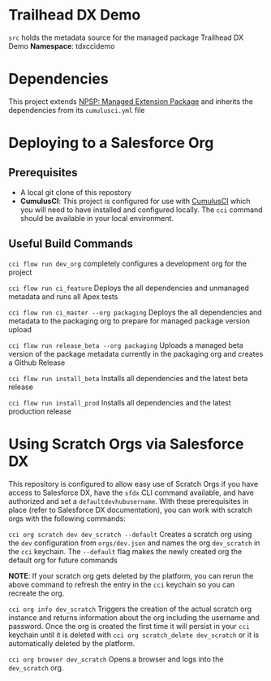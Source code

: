 # Trailhead DX Demo


`src` holds the metadata source for the managed package Trailhead DX Demo
**Namespace**: tdxccidemo



# Dependencies

This project extends [NPSP: Managed Extension Package](https://github.com/SalesforceFoundation/Cumulus) and inherits the dependencies from its `cumulusci.yml` file



# Deploying to a Salesforce Org

## Prerequisites

* A local git clone of this repostory
* **CumulusCI**: This project is configured for use with [CumulusCI](http://cumulusci.readthedocs.io) which you will need to have installed and configured locally.  The `cci` command should be available in your local environment.

## Useful Build Commands

`cci flow run dev_org`
completely configures a development org for the project

`cci flow run ci_feature`
Deploys the all dependencies and unmanaged metadata and runs all Apex tests

`cci flow run ci_master --org packaging`
Deploys the all dependencies and metadata to the packaging org to prepare for managed package version upload

`cci flow run release_beta --org packaging`
Uploads a managed beta version of the package metadata currently in the packaging org and creates a Github Release

`cci flow run install_beta`
Installs all dependencies and the latest beta release

`cci flow run install_prod`
Installs all dependencies and the latest production release

# Using Scratch Orgs via Salesforce DX

This repository is configured to allow easy use of Scratch Orgs if you have access to Salesforce DX, have the `sfdx` CLI command available, and have authorized and set a `defaultdevhubusername`.  With these prerequisites in place (refer to Salesforce DX documentation), you can work with scratch orgs with the following commands:

`cci org scratch dev dev_scratch --default`
Creates a scratch org using the `dev` configuration from `orgs/dev.json` and names the org `dev_scratch` in the `cci` keychain.  The `--default` flag makes the newly created org the default org for future commands

**NOTE**: If your scratch org gets deleted by the platform, you can rerun the above command to refresh the entry in the `cci` keychain so you can recreate the org.

`cci org info dev_scratch`
Triggers the creation of the actual scratch org instance and returns information about the org including the username and password.  Once the org is created the first time it will persist in your `cci` keychain until it is deleted with `cci org scratch_delete dev_scratch` or it is automatically deleted by the platform.

`cci org browser dev_scratch`
Opens a browser and logs into the `dev_scratch` org.
